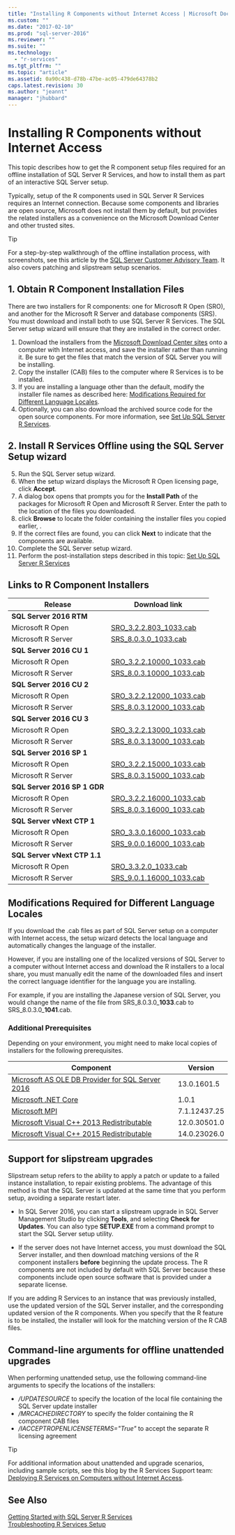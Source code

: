 ```yaml
---
title: "Installing R Components without Internet Access | Microsoft Docs"
ms.custom: ""
ms.date: "2017-02-10"
ms.prod: "sql-server-2016"
ms.reviewer: ""
ms.suite: ""
ms.technology: 
  - "r-services"
ms.tgt_pltfrm: ""
ms.topic: "article"
ms.assetid: 0a90c438-d78b-47be-ac05-479de64378b2
caps.latest.revision: 30
ms.author: "jeannt"
manager: "jhubbard"
---
```

# Installing R Components without Internet Access
This topic describes how to get the R component setup files required for an offline installation of SQL Server R Services, and how to install them as part of an interactive SQL Server setup.

Typically, setup of the R components used in SQL Server R Services requires an Internet connection. Because some components and libraries are open source, Microsoft does not install them by default, but provides the related installers as a convenience on the Microsoft Download Center and other trusted sites.

> [!TIP]
> 
> For a step-by-step walkthrough of the offline installation process, with screenshots, see this article by the [SQL Server Customer Advisory Team](https://blogs.msdn.microsoft.com/sqlcat/2016/10/20/do-it-right-deploying-sql-server-r-services-on-computers-without-internet-access/). It also covers patching and slipstream setup scenarios.
  

## 1. Obtain R Component Installation Files

There are two installers for R components: one for Microsoft R Open (SRO), and another for the Microsoft R Server and database components (SRS). You must download and install both to use SQL Server R Services. The SQL Server setup wizard will ensure that they are installed in the correct order.

  
1. Download the installers from the [Microsoft Download Center sites](#installerlocs) onto a computer with Internet access, and save the installer rather than running it. Be sure to get the files that match the version of SQL Server you will be installing.
2. Copy the installer (CAB) files to the computer where R Services is to be installed.  
3. If you are installing a language other than the default, modify the installer file names as described here: [Modifications Required for Different Language Locales](#modslocales).
4. Optionally, you can also download the archived source code for the open source components. For more information, see [Set Up SQL Server R Services](../../advanced-analytics/r-services/set-up-sql-server-r-services-in-database.md).

## 2. Install R Services Offline using the SQL Server Setup wizard  

5. Run the SQL Server setup wizard.
6. When the setup wizard displays the Microsoft R Open licensing page, click  **Accept**.  
7. A dialog box opens that prompts you for the **Install Path** of the packages for Microsoft R Open and Microsoft R Server.
Enter the path to the location of the files you downloaded. 
8. click **Browse** to locate the folder containing the installer files you copied earlier, .
9. If the correct files are found, you can click **Next** to indicate that the components are available.
10. Complete the SQL Server setup wizard.
11. Perform the post-installation steps described in this topic: [Set Up SQL Server R Services](../../advanced-analytics/r-services/set-up-sql-server-r-services-in-database.md)

## <a name="installerlocs"></a>Links to R Component Installers

Release  |Download link  
---------|---------
**SQL Server 2016 RTM**     |           
Microsoft R Open     |[SRO_3.2.2.803_1033.cab](https://go.microsoft.com/fwlink/?LinkId=761266)     
Microsoft R Server     |[SRS_8.0.3.0_1033.cab](https://go.microsoft.com/fwlink/?LinkId=735051)      
**SQL Server 2016 CU 1**     |           
Microsoft R Open     |[SRO_3.2.2.10000_1033.cab](https://go.microsoft.com/fwlink/?LinkId=808803)     
Microsoft R Server     |[SRS_8.0.3.10000_1033.cab](https://go.microsoft.com/fwlink/?LinkId=808805)      
**SQL Server 2016 CU 2**     |           
Microsoft R Open     |[SRO_3.2.2.12000_1033.cab](https://go.microsoft.com/fwlink/?LinkId=827398)     
Microsoft R Server     |[SRS_8.0.3.12000_1033.cab](https://go.microsoft.com/fwlink/?LinkId=827399)  
**SQL Server 2016 CU 3**     |           
Microsoft R Open     |[SRO_3.2.2.13000_1033.cab](https://go.microsoft.com/fwlink/?LinkId=831785)     
Microsoft R Server     |[SRS_8.0.3.13000_1033.cab](https://go.microsoft.com/fwlink/?LinkId=831676)  |
**SQL Server 2016 SP 1**     |           
Microsoft R Open     |[SRO_3.2.2.15000_1033.cab](https://go.microsoft.com/fwlink/?LinkId=824879)     
Microsoft R Server     |[SRS_8.0.3.15000_1033.cab](https://go.microsoft.com/fwlink/?LinkId=824881)  
**SQL Server 2016 SP 1 GDR**     |           
Microsoft R Open     |[SRO_3.2.2.16000_1033.cab](https://go.microsoft.com/fwlink/?LinkId=836819)     
Microsoft R Server     |[SRS_8.0.3.16000_1033.cab](https://go.microsoft.com/fwlink/?LinkId=836818)  
**SQL Server vNext CTP 1**     |           
Microsoft R Open     |[SRO_3.3.0.16000_1033.cab](https://go.microsoft.com/fwlink/?LinkId=836819)     
Microsoft R Server     |[SRS_9.0.0.16000_1033.cab](https://go.microsoft.com/fwlink/?LinkId=836818)  
**SQL Server vNext CTP 1.1** |           
Microsoft R Open     |[SRO_3.3.2.0_1033.cab](https://go.microsoft.com/fwlink/?LinkId=834568)     
Microsoft R Server     |[SRS_9.0.1.16000_1033.cab](https://go.microsoft.com/fwlink/?LinkId=834567)  
  
 
## <a name="modslocales"></a>Modifications Required for Different Language Locales

If you download the .cab files as part of SQL Server setup on a computer with Internet access, the setup wizard detects the local language and automatically changes the language of the installer. 

However, if you are installing one of the localized versions of SQL Server to a computer without Internet access and download the R installers to a local share, you must manually edit the name of the downloaded files and insert the correct language identifier for the language you are installing. 

 
For example, if you are installing the Japanese version of SQL Server, you would change the name of the file from SRS_8.0.3.0_**1033**.cab to SRS_8.0.3.0_**1041**.cab.    
 
### Additional Prerequisites

Depending on your environment, you might need to make local copies of installers for the following prerequisites.  


Component  |Version   
---------|---------
[Microsoft AS OLE DB Provider for SQL Server 2016](https://go.microsoft.com/fwlink/?linkid=834405)     |  13.0.1601.5         
[Microsoft .NET Core](https://go.microsoft.com/fwlink/?linkid=834319)     | 1.0.1          
[Microsoft MPI](https://go.microsoft.com/fwlink/?linkid=834316)     | 7.1.12437.25          
[Microsoft Visual C++ 2013 Redistributable](https://go.microsoft.com/fwlink/?linkid=799853)     | 12.0.30501.0         
[Microsoft Visual C++ 2015 Redistributable](https://go.microsoft.com/fwlink/?linkid=828641)     | 14.0.23026.0         

  


## Support for slipstream upgrades

Slipstream setup refers to the ability to apply a patch or update to a failed instance installation, to repair existing problems. The advantage of this method is that the SQL Server is updated at the same time that you perform setup, avoiding a separate restart later.

+ In SQL Server 2016, you can start a slipstream upgrade in SQL Server Management Studio by clicking **Tools**, and selecting **Check for Updates**. You can also type **SETUP.EXE** from a command prompt to start the SQL Server setup utility.

+ If the server does not have Internet access, you must download the SQL Server installer, and then download matching versions of the R component installers **before** beginning the update process.  The R components are not included by default with SQL Server because these components include open source software that is provided under a separate license. 

If you are adding R Services to an instance that was previously installed, use the updated version of the SQL Server installer, and the corresponding updated version of the R components. When you specify that the R feature is to be installed, the installer will look for the matching version of the R CAB files. 

## Command-line arguments for offline unattended upgrades

When performing unattended setup, use the following command-line arguments to specify the locations of the installers:
- */UPDATESOURCE* to specify the location of the local file containing the SQL Server update installer  
- */MRCACHEDIRECTORY* to specify the folder containing the R component CAB files
- */IACCEPTROPENLICENSETERMS="True"* to accept the separate R licensing agreement 

    
> [!TIP]
> For additional information about unattended and upgrade scenarios, including sample scripts, see this blog by the R Services Support team: [Deploying R Services on Computers without Internet Access](https://blogs.msdn.microsoft.com/sqlcat/2016/10/20/do-it-right-deploying-sql-server-r-services-on-computers-without-internet-access/).

## See Also  
 [Getting Started with SQL Server R Services](../../advanced-analytics/r-services/getting-started-with-sql-server-r-services.md)   
 [Troubleshooting R Services Setup](../Topic/Troubleshooting%20R%20Services%20Setup.md)  
  
  